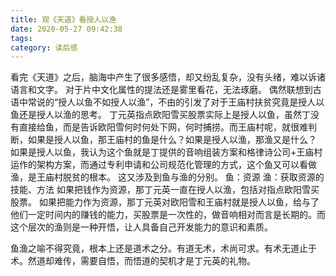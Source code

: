 ```yaml
---
title: 观《天道》看授人以渔
date: 2020-05-27 09:42:38
tags:
category: 读后感
---
```


看完《天道》之后，脑海中产生了很多感悟，却又纷乱复杂，没有头绪，难以诉诸语言和文字。
对于片中文化属性的提法还是雾里看花，无法琢磨。
偶然联想到古语中常说的“授人以鱼不如授人以渔”，不由的引发了对于王庙村扶贫究竟是授人以鱼还是授人以渔的思考。
丁元英指点欧阳雪买股票实际上是授人以鱼，虽然丁没有直接给鱼，而是告诉欧阳雪何时何处下网，何时捕捞。而王庙村呢，就很难判断，如果是授人以鱼，那王庙村的鱼是什么？如果是授人以渔，那渔又是什么？
如果是授人以鱼，我认为这个鱼就是丁提供的音响组装方案和格律诗公司+王庙村运作的架构方案，而通过专利申请和公司规范化管理的方式，这个鱼又可以看做渔，是王庙村脱贫的根本。
这又涉及到鱼与渔的分别。
    鱼：资源
    渔：获取资源的技能、方法
    如果把钱作为资源，那丁元英一直在授人以渔，包括对指点欧阳雪买股票。
    如果把能力作为资源，那丁元英对欧阳雪和王庙村就是授人以鱼，给与了他们一定时间内的赚钱的能力，买股票是一次性的，做音响相对而言是长期的。而这个层次的渔则是一种开悟，让人具备自己开发能力的意识和素质。

鱼渔之喻不得究竟，根本上还是道术之分。有道无术，术尚可求。有术无道止于术。然道却难传，需要自悟，而悟道的契机才是丁元英的礼物。
